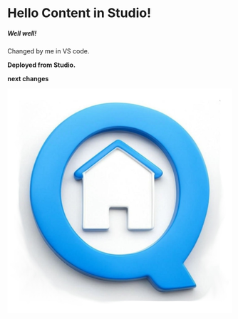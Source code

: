 # Hello Content in Studio!

##### Well well!

Changed by me in VS code.

**Deployed from Studio.**

**next changes**

![home](/images/home.jpg)
